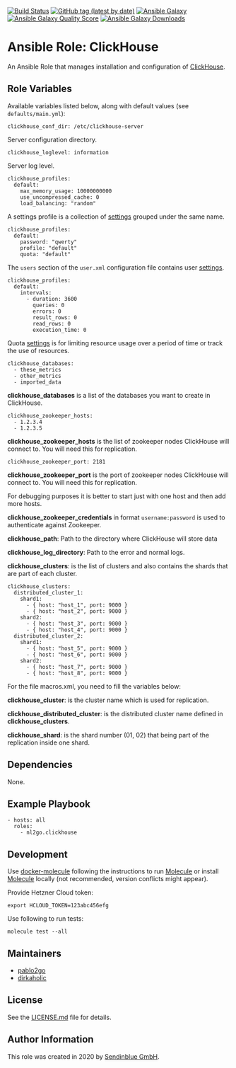 [![Build Status](https://travis-ci.com/nl2go/ansible-role-clickhouse.svg?branch=master)](https://travis-ci.com/nl2go/ansible-role-clickhouse)
[![GitHub tag (latest by date)](https://img.shields.io/github/v/tag/nl2go/ansible-role-clickhouse)](https://galaxy.ansible.com/nl2go/clickhouse)
[![Ansible Galaxy](https://img.shields.io/badge/role-nl2go.clickhouse-blue.svg)](https://galaxy.ansible.com/nl2go/clickhouse/)
[![Ansible Galaxy Quality Score](https://img.shields.io/ansible/quality/49634)](https://galaxy.ansible.com/nl2go/clickhouse/)
[![Ansible Galaxy Downloads](https://img.shields.io/ansible/role/d/49634.svg?color=blue)](https://galaxy.ansible.com/nl2go/clickhouse/)

# Ansible Role: ClickHouse

An Ansible Role that manages installation and configuration of [ClickHouse](https://clickhouse.tech/).

## Role Variables

Available variables listed below, along with default values (see `defaults/main.yml`):

    clickhouse_conf_dir: /etc/clickhouse-server

Server configuration directory.

    clickhouse_loglevel: information

Server log level.

    clickhouse_profiles:
      default:
        max_memory_usage: 10000000000
        use_uncompressed_cache: 0
        load_balancing: "random"

A settings profile is a collection of [settings](https://clickhouse.tech/docs/en/operations/settings/settings-profiles/) grouped under the same name.

    clickhouse_profiles:
      default:
        password: "qwerty"
        profile: "default"
        quota: "default"

The `users` section of the `user.xml` configuration file contains user  [settings](https://clickhouse.tech/docs/en/operations/settings/settings-users/).

    clickhouse_profiles:
      default:
        intervals:
          - duration: 3600
            queries: 0
            errors: 0
            result_rows: 0
            read_rows: 0
            execution_time: 0

Quota [settings](https://clickhouse.tech/docs/en/operations/settings/settings-profiles/) is for limiting resource usage over a period of time or track the use of resources.

    clickhouse_databases:
      - these_metrics
      - other_metrics
      - imported_data

**clickhouse_databases** is a list of the databases you want to create in ClickHouse.

    clickhouse_zookeeper_hosts:
      - 1.2.3.4
      - 1.2.3.5


**clickhouse_zookeeper_hosts** is the list of zookeeper nodes ClickHouse will connect to. You will need this for replication.

    clickhouse_zookeeper_port: 2181

**clickhouse_zookeeper_port** is the port of zookeeper nodes ClickHouse will connect to. You will need this for replication.

For debugging purposes it is better to start just with one host and then add more hosts.

**clickhouse_zookeeper_credentials** in format ``username:password`` is used to authenticate against Zookeeper.

**clickhouse_path**: Path to the directory where ClickHouse will store data

**clickhouse_log_directory**: Path to the error and normal logs.

**clickhouse_clusters**: is the list of clusters and also contains the shards that are part of each cluster.

    clickhouse_clusters:
      distributed_cluster_1:
        shard1:
          - { host: "host_1", port: 9000 }
          - { host: "host_2", port: 9000 }
        shard2:
          - { host: "host_3", port: 9000 }
          - { host: "host_4", port: 9000 }
      distributed_cluster_2:
        shard1:
          - { host: "host_5", port: 9000 }
          - { host: "host_6", port: 9000 }
        shard2:
          - { host: "host_7", port: 9000 }
          - { host: "host_8", port: 9000 }

For the file macros.xml, you need to fill the variables below:

**clickhouse_cluster**: is the cluster name which is used for replication.

**clickhouse_distributed_cluster**: is the distributed cluster name defined in **clickhouse_clusters**.

**clickhouse_shard**: is the shard number (01, 02) that being part of the replication inside one shard.

## Dependencies

None.

## Example Playbook

    - hosts: all
      roles:
        - nl2go.clickhouse

## Development

Use [docker-molecule](https://github.com/nl2go/docker-molecule) following the instructions to run [Molecule](https://molecule.readthedocs.io/en/stable/)
or install [Molecule](https://molecule.readthedocs.io/en/stable/) locally (not recommended, version conflicts might appear).

Provide Hetzner Cloud token:

    export HCLOUD_TOKEN=123abc456efg

Use following to run tests:

    molecule test --all

## Maintainers

- [pablo2go](https://github.com/pablo2go)
- [dirkaholic](https://github.com/dirkaholic)

## License

See the [LICENSE.md](LICENSE.md) file for details.

## Author Information

This role was created in 2020 by [Sendinblue GmbH](https://www.newsletter2go.com/).
